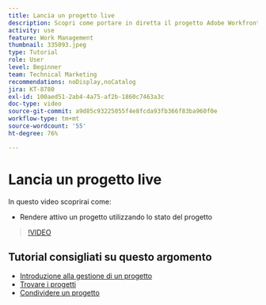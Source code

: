 ```yaml
---
title: Lancia un progetto live
description: Scopri come portare in diretta il progetto Adobe Workfront utilizzando lo stato del progetto.
activity: use
feature: Work Management
thumbnail: 335093.jpeg
type: Tutorial
role: User
level: Beginner
team: Technical Marketing
recommendations: noDisplay,noCatalog
jira: KT-8780
exl-id: 100aed51-2ab4-4a75-af2b-1860c7463a3c
doc-type: video
source-git-commit: a9d85c93225055f4e8fcda93fb366f83ba960f0e
workflow-type: tm+mt
source-wordcount: '55'
ht-degree: 76%

---
```


# Lancia un progetto live

In questo video scoprirai come:

* Rendere attivo un progetto utilizzando lo stato del progetto

>[!VIDEO](https://video.tv.adobe.com/v/335093/?quality=12&learn=on)

## Tutorial consigliati su questo argomento

* [Introduzione alla gestione di un progetto](https://experienceleague.adobe.com/it/docs/workfront-learn/tutorials-workfront/manage-work/projects/getting-started-manage-a-project.md)
* [Trovare i progetti](https://experienceleague.adobe.com/it/docs/workfront-learn/tutorials-workfront/manage-work/projects/find-projects.md)
* [Condividere un progetto](https://experienceleague.adobe.com/it/docs/workfront-learn/tutorials-workfront/manage-work/projects/share-a-project.md)
